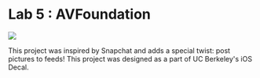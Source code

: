 # Lab 5 : AVFoundation #

![](/README-images/camera-preview.gif)

This project was inspired by Snapchat and adds a special twist: post pictures to feeds! This project was designed as a part of UC Berkeley's iOS Decal.
